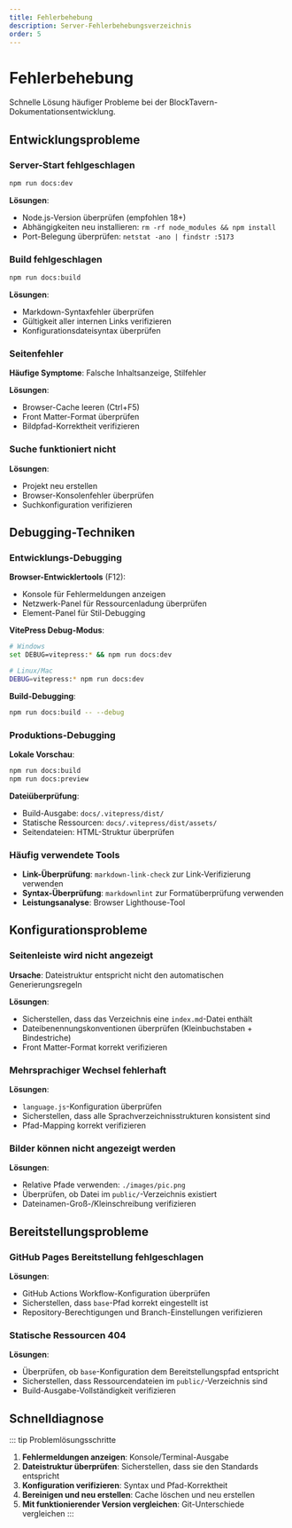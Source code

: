 ```yaml
---
title: Fehlerbehebung
description: Server-Fehlerbehebungsverzeichnis
order: 5
---
```


# Fehlerbehebung

Schnelle Lösung häufiger Probleme bei der BlockTavern-Dokumentationsentwicklung.

## Entwicklungsprobleme

### Server-Start fehlgeschlagen

```bash
npm run docs:dev
```

**Lösungen**:
- Node.js-Version überprüfen (empfohlen 18+)
- Abhängigkeiten neu installieren: `rm -rf node_modules && npm install`
- Port-Belegung überprüfen: `netstat -ano | findstr :5173`

### Build fehlgeschlagen

```bash
npm run docs:build
```

**Lösungen**:
- Markdown-Syntaxfehler überprüfen
- Gültigkeit aller internen Links verifizieren
- Konfigurationsdateisyntax überprüfen

### Seitenfehler

**Häufige Symptome**: Falsche Inhaltsanzeige, Stilfehler

**Lösungen**:
- Browser-Cache leeren (Ctrl+F5)
- Front Matter-Format überprüfen
- Bildpfad-Korrektheit verifizieren

### Suche funktioniert nicht

**Lösungen**:
- Projekt neu erstellen
- Browser-Konsolenfehler überprüfen
- Suchkonfiguration verifizieren

## Debugging-Techniken

### Entwicklungs-Debugging

**Browser-Entwicklertools** (F12):
- Konsole für Fehlermeldungen anzeigen
- Netzwerk-Panel für Ressourcenladung überprüfen
- Element-Panel für Stil-Debugging

**VitePress Debug-Modus**:
```bash
# Windows
set DEBUG=vitepress:* && npm run docs:dev

# Linux/Mac
DEBUG=vitepress:* npm run docs:dev
```

**Build-Debugging**:
```bash
npm run docs:build -- --debug
```

### Produktions-Debugging

**Lokale Vorschau**:
```bash
npm run docs:build
npm run docs:preview
```

**Dateiüberprüfung**:
- Build-Ausgabe: `docs/.vitepress/dist/`
- Statische Ressourcen: `docs/.vitepress/dist/assets/`
- Seitendateien: HTML-Struktur überprüfen

### Häufig verwendete Tools

- **Link-Überprüfung**: `markdown-link-check` zur Link-Verifizierung verwenden
- **Syntax-Überprüfung**: `markdownlint` zur Formatüberprüfung verwenden
- **Leistungsanalyse**: Browser Lighthouse-Tool

## Konfigurationsprobleme

### Seitenleiste wird nicht angezeigt

**Ursache**: Dateistruktur entspricht nicht den automatischen Generierungsregeln

**Lösungen**:
- Sicherstellen, dass das Verzeichnis eine `index.md`-Datei enthält
- Dateibenennungskonventionen überprüfen (Kleinbuchstaben + Bindestriche)
- Front Matter-Format korrekt verifizieren

### Mehrsprachiger Wechsel fehlerhaft

**Lösungen**:
- `language.js`-Konfiguration überprüfen
- Sicherstellen, dass alle Sprachverzeichnisstrukturen konsistent sind
- Pfad-Mapping korrekt verifizieren

### Bilder können nicht angezeigt werden

**Lösungen**:
- Relative Pfade verwenden: `./images/pic.png`
- Überprüfen, ob Datei im `public/`-Verzeichnis existiert
- Dateinamen-Groß-/Kleinschreibung verifizieren

## Bereitstellungsprobleme

### GitHub Pages Bereitstellung fehlgeschlagen

**Lösungen**:
- GitHub Actions Workflow-Konfiguration überprüfen
- Sicherstellen, dass `base`-Pfad korrekt eingestellt ist
- Repository-Berechtigungen und Branch-Einstellungen verifizieren

### Statische Ressourcen 404

**Lösungen**:
- Überprüfen, ob `base`-Konfiguration dem Bereitstellungspfad entspricht
- Sicherstellen, dass Ressourcendateien im `public/`-Verzeichnis sind
- Build-Ausgabe-Vollständigkeit verifizieren

## Schnelldiagnose

::: tip Problemlösungsschritte
1. **Fehlermeldungen anzeigen**: Konsole/Terminal-Ausgabe
2. **Dateistruktur überprüfen**: Sicherstellen, dass sie den Standards entspricht
3. **Konfiguration verifizieren**: Syntax und Pfad-Korrektheit
4. **Bereinigen und neu erstellen**: Cache löschen und neu erstellen
5. **Mit funktionierender Version vergleichen**: Git-Unterschiede vergleichen
:::

<Contributors />

<GitHistoryInformation />